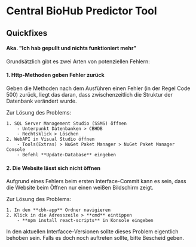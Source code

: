 # Central BioHub Predictor Tool

## Quickfixes
#### Aka. "Ich hab gepullt und nichts funktioniert mehr"
Grundsätzlich gibt es zwei Arten von potenziellen Fehlern:

#### 1. Http-Methoden geben Fehler zurück
Geben die Methoden nach dem Ausführen einen Fehler (in der Regel Code 500) zurück, liegt das daran, dass zwischenzeitlich die Struktur der Datenbank verändert wurde.

Zur Lösung des Problems:

    1. SQL Server Management Studio (SSMS) öffnen
        - Unterpunkt Datenbanken > CBHDB
        - Rechtsklick > Löschen
    2. WebAPI in Visual Studio öffnen
        - Tools(Extras) > NuGet Paket Manager > NuGet Paket Manager Console
        - Befehl **Update-Database** eingeben

#### 2. Die Website lässt sich nicht öffnen
Aufgrund eines Fehlers beim ersten Interface-Commit kann es sein, dass die Website beim Öffnen nur einen weißen Bildschirm zeigt.

Zur Lösung des Problems:

    1. In den **cbh-app** Ordner navigieren
    2. Klick in die Adresszeile > **cmd** eintippen
        - **npm install react-scripts** in Konsole eingeben

In den aktuellen Interfacce-Versionen sollte dieses Problem eigentlich behoben sein. Falls es doch noch auftreten sollte, bitte Bescheid geben.